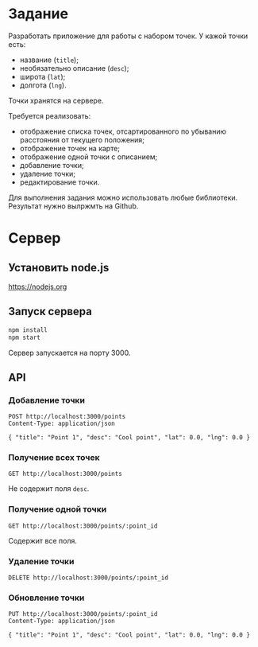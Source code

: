 # Задание

Разработать приложение для работы с набором точек. У кажой точки есть:

 - название (`title`);
 - необязательно описание (`desc`);
 - широта (`lat`);
 - долгота (`lng`).

 Точки хранятся на сервере.

 Требуется реализовать:

  - отображение списка точек, отсартированного по убыванию расстояния
    от текущего положения;
  - отображение точек на карте;
  - отображение одной точки с описанием;
  - добавление точки;
  - удаление точки;
  - редактирование точки.

Для выполнения задания можно использовать любые библиотеки.
Результат нужно вылржмть на Github.

# Сервер
## Установить node.js

https://nodejs.org

## Запуск сервера

```bash
npm install
npm start
```

Сервер запускается на порту 3000.

## API
### Добавление точки

```
POST http://localhost:3000/points
Content-Type: application/json

{ "title": "Point 1", "desc": "Cool point", "lat": 0.0, "lng": 0.0 }
```

### Получение всех точек

```
GET http://localhost:3000/points
```

Не содержит поля `desc`.

### Получение одной точки

```
GET http://localhost:3000/points/:point_id
```

Содержит все поля.

### Удаление точки

```
DELETE http://localhost:3000/points/:point_id
```

### Обновление точки

```
PUT http://localhost:3000/points/:point_id
Content-Type: application/json

{ "title": "Point 1", "desc": "Cool point", "lat": 0.0, "lng": 0.0 }
```
